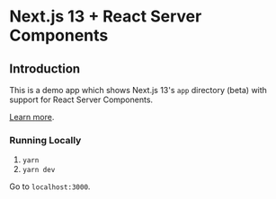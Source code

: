 # Next.js 13 + React Server Components

## Introduction

This is a demo app which shows Next.js 13's `app` directory (beta) with support for React Server Components.

[Learn more](https://beta.nextjs.org/docs/rendering/server-and-client-components).

### Running Locally

1. `yarn`
2. `yarn dev`

Go to `localhost:3000`.
